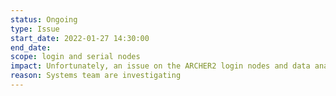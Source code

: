 ```yaml
---
status: Ongoing
type: Issue
start_date: 2022-01-27 14:30:00
end_date: 
scope: login and serial nodes
impact: Unfortunately, an issue on the ARCHER2 login nodes and data analysis nodes has meant that they have had to be reconfigured. This would have led to a loss of connection to ARCHER2 for any logged in users, an inability to login for users that were not connected, and jobs running on the data analysis nodes ("serial") partition would have failed.<br>We are in the process of bringing the nodes back into service and they should be available again shortly.<br>Apologies for any inconvenience caused. 
reason: Systems team are investigating
---
```

